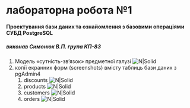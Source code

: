 # лабораторна робота №1

**Проектування бази даних та ознайомлення з базовими операціями СУБД PostgreSQL**

##### виконав Симонюк В.П. група КП-83

1. Модель «сутність-зв’язок» предметної галузі
   ![N|Solid](https://res.cloudinary.com/progbase/image/upload/v1600674247/other/er_qpswdk.jpg)
2. копії екранних форм (screenshots) вмісту таблиць бази даних з pgAdmin4
   1. discounts
      ![N|Solid](https://res.cloudinary.com/progbase/image/upload/v1600678026/other/discounts_c9prhj.jpg)
   2. products
      ![N|Solid](https://res.cloudinary.com/progbase/image/upload/v1600678026/other/products_h1y074.jpg)
   3. customers
      ![N|Solid](https://res.cloudinary.com/progbase/image/upload/v1600678025/other/customers_sh0k6c.jpg)
   4. orders
      ![N|Solid](https://res.cloudinary.com/progbase/image/upload/v1600678026/other/orders_ync8xp.jpg****)
